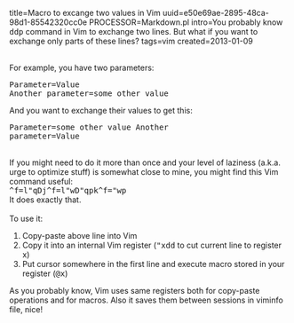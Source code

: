title=Macro to excange two values in Vim
uuid=e50e69ae-2895-48ca-98d1-85542320cc0e
PROCESSOR=Markdown.pl
intro=You probably know <tt>ddp</tt> command in Vim to exchange two lines. But what if you want to exchange only parts of these lines?
tags=vim
created=2013-01-09

<div>

<br>For example, you have two parameters:
<br><pre>Parameter=Value
Another parameter=some other value
</pre>And you want to exchange their values to get this:
<br><pre>Parameter=some other value
Another parameter=Value
</pre>
<br>If you might need to do it more than once and your level of laziness (a.k.a. urge to optimize stuff) is somewhat close to mine, you might find this Vim command useful:
<br><tt>^f=l"qDj^f=l"wD"qpk^f="wp</tt>
<br>It does exactly that.
<br>
<br>To use it:
<br>
<ol>
<li>Copy-paste above line into Vim</li>
<li>Copy it into an internal Vim register (<tt>"xdd</tt> to cut current line to register x)</li>
<li>Put cursor somewhere in the first line and execute macro stored in your register (<tt>@x</tt>)</li>
</ol>As you probably know, Vim uses same registers both for copy-paste operations and for macros. Also it saves them between sessions in viminfo file, nice!
</div>
